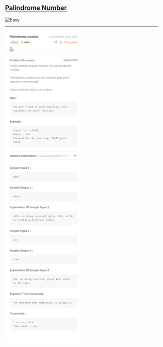 <h2><a href="https://www.codingninjas.com/studio/problems/palindrome-number_624662?utm_source=striver&utm_medium=website&utm_campaign=a_zcoursetuf">Palindrome Number</a></h2><img src="https://img.shields.io/badge/Easy-brightgreen" alt="Easy" /><hr>

![](./Palindrome%20number%20-%20Coding%20Ninjas%20.png)
